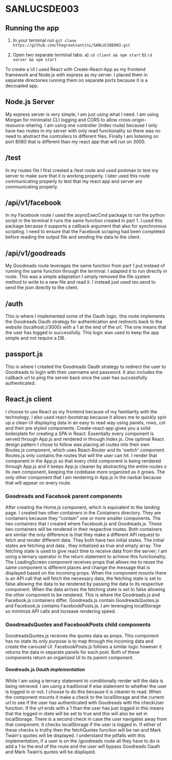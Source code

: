 # SANLUCSDE003

## Running the app

1) In your terminal run ```git clone https://github.com/thegreatsantini/SANLUCSDE003.git```

2) Open two separate terminal tabs.
    a) ```cd client && npm start```
    b) ```cd server && npm start```

To create a UI I used React with Create-React-App as my frontend framework and Node.js with express as my server. 
I placed them in separate directories running them on separate ports because it is a decoupled app. 

## Node.js Server

My express server is very simple, I am just using what I need. I am using Morgan for minimalist CLI logging and CORS to allow cross-origin-resource-sharing. I am using one controller (index route) because I only have two routes in my server with only read functionality so there was no need to abstract the controllers to different files. Finally I am listening on port 8080 that is different than my react app that will run on 3000.

## /test
In my routes file I first created a /test route and used postman to test my server to make sure that it is working properly. I later used this route communicating properly to test that my react app and server are communicating properly.

## /api/v1/facebook
In my Facebook route I used the asyncExecCmd package to run the python script in the terminal it runs the same function created in part 1. I used this package because it supports a callback argument that also for synchronous scripting. I need to ensure that the Facebook scraping had been completed before reading the output file and sending the data to the client. 

## /api/v1/goodreads
My Goodreads route leverages the same function from part 1 put instead of running the same function through the terminal. I adapted it to run directly in route. This was a simple adaptation I simply removed the file system method to write to a new file and read it. I instead just used res.send to send the json directly to the client. 

## /auth 
This is where I implemented some of the Oauth logic. this route implements the Goodreads Oauth strategy for authentication and redirects back to the website (localhost://3000) with a 1 at the end of the url. The one means that the user has logged in successfully. This logic was used to keep the app simple and not require a DB.

## passport.js
This is where I created the Goodreads Oauth strategy to redirect the user to Goodreads to login with their username and password. It also includes the callback url to ping the server back once the user has successfully authenticated.


## React.js client

I choose to use React as my frontend because of my familiarity with the technology. I also used react-bootstrap because it allows me to quickly spin up a clean UI displaying data in an easy to read way using panels, rows, col and their pre styled components. Create-react-app gives you a solid boilerplate for creating a SPA in React. Essentially every component is served through App.js and rendered in through Index.js. One optimal React design pattern I chose to follow was placing all routes into their own Routes.js component, which uses React-Router and its 'switch' component. Routes.js only contains the routes that will the user can hit. I render that component in the App.js so that every child component is being rendered through App.js and it keeps App.js cleaner by abstracting the entire routes o its own component, keeping the codebase more organized as it grows. The only other component that I am rendering in App.js in the navbar because that will appear on every route.

### Goodreads and Facebook parent components 

After creating the Home.js component, which is equivalent to the landing page. I created two other containers in the Containers directory. They are containers because they "contain" one or more smaller components. The two containers that I created where Facebook.js and Goodreads.js. These two containers will be rendered in their respective routes. Both containers are similar the only difference is that they make a different API request to fetch and render different data. They both have two initial states. The initial states are fetching <bool> and data <array>, they initialized as true and empty array. The fetching state is used to give react time to receive data from the server; I am using a ternary operator in the return statement to achieve this functionality. The LoadingScreen component receives props that allows me to reuse the same component is different places and change the message that is displayed based on the incoming props. When the component mounts there is an API call that will fetch the necessary data, the fetching state is set to false allowing the data to be rendered by passing the data to its respective component. When the data arrives the fetching state is set to false allowing the other component to be rendered. This is where the Goodreads.js and Facebook.js containers differ. Goodreads.js contain GoodreadsQuotes.js and Facebook.js contains FacebookPosts.js.  I am leveraging localStorage so minimize API calls and increase rendering speed.

### GoodreadsQuotes and FacebookPosts child components

GoodreadsQuotes.js receives the quotes data as props. This component has no state its only purpose is to map through the incoming data and create the carousel UI. FacebookPosts.js follows a similar logic however it returns the data in separate panels for each post. Both of these components return an organized UI to its parent component.

#### Goodreads.js *Oauth implementation*

While I am using a ternary statement to conditionally render will the data is being retrieved. I am using a traditional if else statement to whether the user is logged in or not. I choose to do this because it is cleaner to read. When the component mounts it make a check to the localStorage and the current url to see if the user has authenticated with Goodreads with the checkUser function. If the url ends with a 1 than the user has just logged in this means that the logged in state will be set to true and this will also be set in localStorage. There is a second check in case the user navigates away from that component. It checks localStorage if the user is logged in. If either of these checks is truthy then the fetchQuotes function will be ran and Mark Twain's quotes will be displayed. I understand the pitfalls with this implementation, if a user is on the /goodreads route all they have to do is add a 1 to the end of the route and the user will bypass Goodreads Oauth and Mark Twain’s quotes will be displayed.
